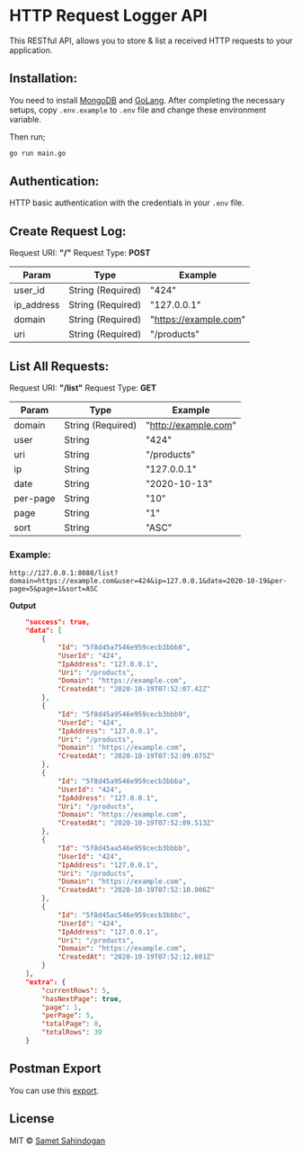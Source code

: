 # HTTP Request Logger API

This RESTful API, allows you to store & list a received HTTP requests to your application.

## Installation:

You need to install [MongoDB](https://www.digitalocean.com/community/tutorials/how-to-install-mongodb-on-ubuntu-18-04) and [GoLang](https://www.digitalocean.com/community/tutorials/how-to-install-go-on-ubuntu-18-04). 
After completing the necessary setups, copy `.env.example` to `.env` file and change these environment variable.

Then run;
```bash
go run main.go
```

## Authentication:

HTTP basic authentication with the credentials in your `.env` file.

## Create Request Log:

Request URI: **"/"** 
Request Type: **POST**

| Param | Type | Example|
| - | - | - |
| user_id | String (Required) | "424" |
| ip_address | String (Required) | "127.0.0.1" |
| domain | String (Required) | "https://example.com" |
| uri | String (Required) | "/products" |

## List All Requests:

Request URI: **"/list"**
Request Type: **GET**

| Param | Type | Example |
| - | - | - |
| domain | String (Required) | "http://example.com" |
| user | String | "424" |
| uri | String | "/products" |
| ip | String | "127.0.0.1" |
| date | String | "2020-10-13" |
| per-page | String | "10" |
| page | String | "1" |
| sort | String | "ASC" |


### Example:

```http request
http://127.0.0.1:8080/list?domain=https://example.com&user=424&ip=127.0.0.1&date=2020-10-19&per-page=5&page=1&sort=ASC
```

**Output**
```json
    "success": true,
    "data": [
        {
            "Id": "5f8d45a7546e959cecb3bbb8",
            "UserId": "424",
            "IpAddress": "127.0.0.1",
            "Uri": "/products",
            "Domain": "https://example.com",
            "CreatedAt": "2020-10-19T07:52:07.42Z"
        },
        {
            "Id": "5f8d45a9546e959cecb3bbb9",
            "UserId": "424",
            "IpAddress": "127.0.0.1",
            "Uri": "/products",
            "Domain": "https://example.com",
            "CreatedAt": "2020-10-19T07:52:09.075Z"
        },
        {
            "Id": "5f8d45a9546e959cecb3bbba",
            "UserId": "424",
            "IpAddress": "127.0.0.1",
            "Uri": "/products",
            "Domain": "https://example.com",
            "CreatedAt": "2020-10-19T07:52:09.513Z"
        },
        {
            "Id": "5f8d45aa546e959cecb3bbbb",
            "UserId": "424",
            "IpAddress": "127.0.0.1",
            "Uri": "/products",
            "Domain": "https://example.com",
            "CreatedAt": "2020-10-19T07:52:10.006Z"
        },
        {
            "Id": "5f8d45ac546e959cecb3bbbc",
            "UserId": "424",
            "IpAddress": "127.0.0.1",
            "Uri": "/products",
            "Domain": "https://example.com",
            "CreatedAt": "2020-10-19T07:52:12.601Z"
        }
    ],
    "extra": {
        "currentRows": 5,
        "hasNextPage": true,
        "page": 1,
        "perPage": 5,
        "totalPage": 8,
        "totalRows": 39
    }
```


## Postman Export

You can use this [export](https://raw.githubusercontent.com/sametsahindogan/request-logger/master/docs/request_logger.postman_collection.json).

## License
MIT © [Samet Sahindogan](https://github.com/sametsahindogan/request-logger/blob/master/LICENSE)